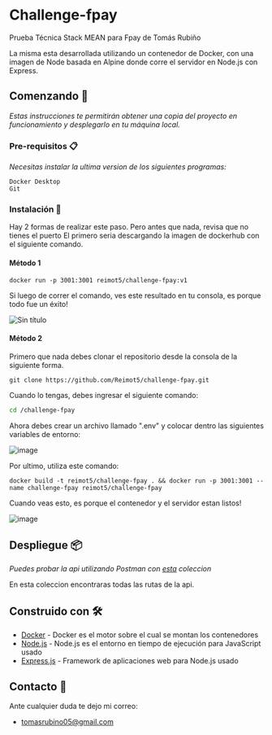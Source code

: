 # Challenge-fpay
Prueba Técnica Stack MEAN para Fpay de Tomás Rubiño

La misma esta desarrollada utilizando un contenedor de Docker, con una imagen de Node basada en Alpine donde corre el servidor en Node.js con Express.

## Comenzando 🚀

_Estas instrucciones te permitirán obtener una copia del proyecto en funcionamiento y desplegarlo en tu máquina local._

### Pre-requisitos 📋

_Necesitas instalar la ultima version de los siguientes programas:_

```
Docker Desktop
Git
```

### Instalación 🔧

Hay 2 formas de realizar este paso. Pero antes que nada, revisa que no tienes el puerto
El primero seria descargando la imagen de dockerhub con el siguiente comando.


#### Método 1

```docker
docker run -p 3001:3001 reimot5/challenge-fpay:v1
```
Si luego de correr el comando, ves este resultado en tu consola, es porque todo fue un éxito!

![Sin título](https://user-images.githubusercontent.com/56139749/151352454-7d040495-afb6-4f02-aefc-9f72c95faa70.png)


#### Método 2

Primero que nada debes clonar el repositorio desde la consola de la siguiente forma.
```git
git clone https://github.com/Reimot5/challenge-fpay.git
```
Cuando lo tengas, debes ingresar el siguiente comando:
```bash
cd /challenge-fpay
```
Ahora debes crear un archivo llamado ".env" y colocar dentro las siguientes variables de entorno:

![image](https://user-images.githubusercontent.com/56139749/151357551-21f4a043-b85c-4395-9845-5d131992165e.png)

Por ultimo, utiliza este comando:
```docker
docker build -t reimot5/challenge-fpay . && docker run -p 3001:3001 --name challenge-fpay reimot5/challenge-fpay
```
Cuando veas esto, es porque el contenedor y el servidor estan listos!

![image](https://user-images.githubusercontent.com/56139749/151355874-07fa314c-04c4-4f2f-b147-96af468dd077.png)


## Despliegue 📦

_Puedes probar la api utilizando Postman con [esta](https://github.com/Reimot5/challenge-fpay/blob/main/Collection%20for%20Reimot5-challenge-fpay.postman_collection.json) coleccion_

En esta coleccion encontraras todas las rutas de la api.

## Construido con 🛠️

* [Docker](https://www.docker.com/) - Docker es el motor sobre el cual se montan los contenedores
* [Node.js](https://nodejs.org/es/) - Node.js es el entorno en tiempo de ejecución para JavaScript usado
* [Express.js](https://expressjs.com/es/) - Framework de aplicaciones web para Node.js usado

## Contacto 📄

Ante cualquier duda te dejo mi correo:

* tomasrubino05@gmail.com
